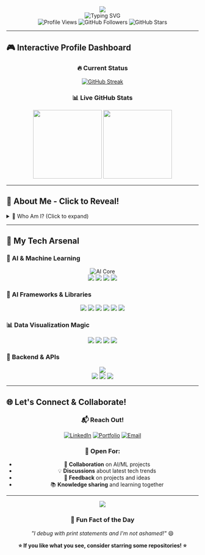 <div align="center">
  <img src="https://capsule-render.vercel.app/api?type=waving&color=0:EEFF00,100:a82da8&height=200&section=header&text=Hi,%20I'm%20Arda%20Öztüner&fontSize=40&fontColor=fff&animation=twinkling"/>
</div>

<div align="center">
  <img src="https://readme-typing-svg.herokuapp.com?font=Fira+Code&pause=1000&color=2E9EF7&center=true&vCenter=true&width=600&lines=🤖+AI+%26+Machine+Learning+Engineer;📊+Data+Scientist+%26+Analyst;🖼️+Computer+Vision+Specialist;🚀+Building+Intelligent+Systems;💡+Turning+Data+into+Insights;🎯+Always+Learning+Something+New!" alt="Typing SVG" />
</div>

<div align="center">
  <img src="https://komarev.com/ghpvc/?username=arda92a&label=Profile%20Views&color=0e75b6&style=flat" alt="Profile Views" />
  <img src="https://img.shields.io/github/followers/arda92a?label=Followers&style=social" alt="GitHub Followers" />
  <img src="https://img.shields.io/github/stars/arda92a?label=Total%20Stars&style=social" alt="GitHub Stars" />
</div>

---

## 🎮 Interactive Profile Dashboard

<div align="center">
  
### 🔥 Current Status
[![GitHub Streak](https://github-readme-streak-stats.herokuapp.com?user=arda92a&theme=radical&hide_border=true&date_format=M%20j%5B%2C%20Y%5D)](https://git.io/streak-stats)

### 📊 Live GitHub Stats
<img src="https://github-readme-stats.vercel.app/api?username=arda92a&show_icons=true&theme=radical&count_private=true&include_all_commits=true&hide_border=true" height="180">
<img src="https://github-readme-stats.vercel.app/api/top-langs/?username=arda92a&layout=compact&theme=radical&hide_border=true&langs_count=8" height="180">

</div>

---

## 🌟 About Me - Click to Reveal!

<details>
<summary>🎯 Who Am I? (Click to expand)</summary>

```python
class ArdaOztuner:
    def __init__(self):
        self.name = "Arda Öztüner"
        self.role = "AI & Machine Learning Engineer"
        self.location = "🌍 Earth"
        self.current_focus = ["Computer Vision", "Deep Learning", "MLOps"]
        self.fun_fact = "I can debug code better with coffee ☕"
        
    def say_hi(self):
        print("Thanks for dropping by! Let's build something amazing together! 🚀")
        
    def current_mood(self):
        return "🤖 Training neural networks and loving it!"

me = ArdaOztuner()
me.say_hi()
```

🎓 **Explorer of Data & Intelligence**  
📊 **ML Enthusiast & Problem Solver**  
🛠️ **Builder of Intelligent Systems**  
📈 **Lifelong Learner & Curious Mind**  

</details>

---

## 💼 My Tech Arsenal

### 🤖 AI & Machine Learning
<div align="center">
  <img src="https://skillicons.dev/icons?i=python,tensorflow,pytorch" alt="AI Core" />
  <br>
  <img src="https://img.shields.io/badge/🧠_Neural_Networks-FF6B6B?style=for-the-badge&logoColor=white" />
  <img src="https://img.shields.io/badge/🔍_Computer_Vision-4ECDC4?style=for-the-badge&logoColor=white" />
  <img src="https://img.shields.io/badge/📊_Data_Science-45B7D1?style=for-the-badge&logoColor=white" />
  <img src="https://img.shields.io/badge/🤖_Deep_Learning-96CEB4?style=for-the-badge&logoColor=white" />
</div>

### 🧠 AI Frameworks & Libraries
<div align="center">
  <img src="https://img.shields.io/badge/Keras-D00000?style=for-the-badge&logo=keras&logoColor=white" />
  <img src="https://img.shields.io/badge/OpenCV-5C3EE8?style=for-the-badge&logo=opencv&logoColor=white" />
  <img src="https://img.shields.io/badge/scikit--learn-F7931E?style=for-the-badge&logo=scikit-learn&logoColor=white" />
  <img src="https://img.shields.io/badge/Pandas-150458?style=for-the-badge&logo=pandas&logoColor=white" />
  <img src="https://img.shields.io/badge/NumPy-013243?style=for-the-badge&logo=numpy&logoColor=white" />
  <img src="https://img.shields.io/badge/Hugging%20Face-FFD21E?style=for-the-badge&logo=huggingface&logoColor=black" />
</div>

### 📊 Data Visualization Magic
<div align="center">
  <img src="https://img.shields.io/badge/📈_Matplotlib-11557C?style=for-the-badge&logoColor=white" />
  <img src="https://img.shields.io/badge/🎨_Seaborn-3776AB?style=for-the-badge&logoColor=white" />
  <img src="https://img.shields.io/badge/⚡_Plotly-3F4F75?style=for-the-badge&logoColor=white" />
  <img src="https://img.shields.io/badge/🚀_Streamlit-FF4B4B?style=for-the-badge&logoColor=white" />
</div>

### 🚀 Backend & APIs
<div align="center">
  <img src="https://skillicons.dev/icons?i=fastapi,flask,django" />
  <br>
  <img src="https://img.shields.io/badge/⚡_FastAPI-009688?style=for-the-badge&logoColor=white" />
  <img src="https://img.shields.io/badge/🐍_Flask-000000?style=for-the-badge&logoColor=white" />
  <img src="https://img.shields.io/badge/🎯_Django-092E20?style=for-the-badge&logoColor=white" />
</div>

---

## 🌐 Let's Connect & Collaborate!

<div align="center">
  
### 📬 Reach Out!
[![LinkedIn](https://img.shields.io/badge/LinkedIn-0077B5?style=for-the-badge&logo=linkedin&logoColor=white)](https://www.linkedin.com/in/arda-%C3%B6zt%C3%BCner)
[![Portfolio](https://img.shields.io/badge/Portfolio-FF5722?style=for-the-badge&logo=todoist&logoColor=white)](https://ardaoztuner.com)
[![Email](https://img.shields.io/badge/Email-D14836?style=for-the-badge&logo=gmail&logoColor=white)](mailto:your.email@example.com)

### 💬 Open For:
- 🤝 **Collaboration** on AI/ML projects
- 💡 **Discussions** about latest tech trends  
- 🎯 **Feedback** on projects and ideas
- 📚 **Knowledge sharing** and learning together

</div>

---

<div align="center">
  <img src="https://capsule-render.vercel.app/api?type=waving&color=gradient&height=120&section=footer&text=Thanks%20for%20visiting!&fontSize=24&fontColor=fff&animation=fadeIn"/>
</div>

<div align="center">
  
### 🎉 Fun Fact of the Day
*"I debug with print statements and I'm not ashamed!"* 😄

**⭐ If you like what you see, consider starring some repositories! ⭐**

</div>
